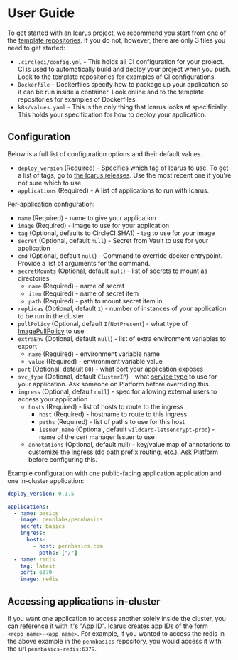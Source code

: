 # User Guide

To get started with an Icarus project, we recommend you start from one of the [template repositories](https://github.com/pennlabs/templates). If you do not, however, there are only 3 files you need to get started:

- `.circleci/config.yml` - This holds all CI configuration for your project. CI is used to automatically build and deploy your project when you push. Look to the template repositories for examples of CI configurations.
- `Dockerfile` - Dockerfiles specify how to package up your application so it can be run inside a container. Look online and to the template repositories for examples of Dockerfiles.
- `k8s/values.yaml` - This is the only thing that Icarus looks at specificially. This holds your specification for how to deploy your application.

## Configuration

Below is a full list of configuration options and their default values.

- `deploy_version` (Required) - Specifies which tag of Icarus to use. To get a list of tags, go to [the Icarus releases](https://github.com/pennlabs/icarus/releases). Use the most recent one if you're not sure which to use.
- `applications` (Required) - A list of applications to run with Icarus.

Per-application configuration:

- `name` (Required) - name to give your application
- `image` (Required) - image to use for your application
- `tag` (Optional, defaults to CircleCI SHA1) - tag to use for your image
- `secret` (Optional, default `null`) - Secret from Vault to use for your application
- `cmd` (Optional, default `null`) - Command to override docker entrypoint. Provide a list of arguments for the command.
- `secretMounts` (Optional, default `null`) - list of secrets to mount as directories
  - `name` (Required) - name of secret
  - `item` (Required) - name of secret item
  - `path` (Required) - path to mount secret item in
- `replicas` (Optional, default `1`) - number of instances of your application to be run in the cluster
- `pullPolicy` (Optional, default `IfNotPresent`) - what type of [ImagePullPolicy](https://kubernetes.io/docs/concepts/containers/images/#updating-images) to use
- `extraEnv` (Optional, default `null`) - list of extra environment variables to export
  - `name` (Required) - environment variable name
  - `value` (Required) - environment variable value
- `port` (Optional, default `80`) - what port your application exposes
- `svc_type` (Optional, default `ClusterIP`) - what [service type](https://kubernetes.io/docs/concepts/services-networking/service/#publishing-services-service-types) to use for your application. Ask someone on Platform before overriding this.
- `ingress` (Optional, default `null`) - spec for allowing external users to access your application
  - `hosts` (Required) - list of hosts to route to the ingress
    - `host` (Required) - hostname to route to this ingress
    - `paths` (Required) - list of paths to use for this host
    - `issuer_name` (Optional, default `wildcard-letsencrypt-prod`) - name of the cert manager Issuer to use
  - `annotations` (Optional, default null) - key/value map of annotations to customize the Ingress (do path prefix routing, etc.). Ask Platform before configuring this.

Example configuration with one public-facing application application and one in-cluster application:

```yaml
deploy_version: 0.1.5

applications:
  - name: basics
    image: pennlabs/pennbasics
    secret: basics
    ingress:
      hosts:
        - host: pennbasics.com
          paths: ["/"]
  - name: redis
    tag: latest
    port: 6379
    image: redis
```

## Accessing applications in-cluster

If you want one application to access another solely inside the cluster, you can reference it with it's "App ID". Icarus creates app IDs of the form `<repo_name>-<app_name>`. For example, if you wanted to access the redis in the above example in the `pennbasics` repository, you would access it with the url `pennbasics-redis:6379`.
